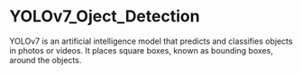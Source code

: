 # YOLOv7_Oject_Detection
YOLOv7 is an artificial intelligence model that predicts and classifies objects in photos or videos. It places square boxes, known as bounding boxes, around the objects.
